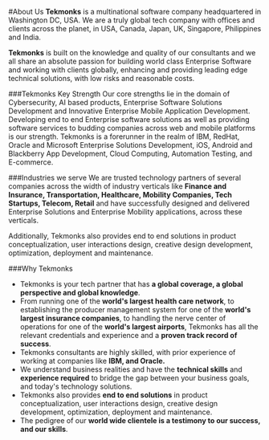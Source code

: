 #About Us
**Tekmonks** is a multinational software company headquartered in Washington DC, USA. We are a truly global tech company with offices and clients across the planet, in USA, Canada, Japan, UK, Singapore, Philippines and India.

**Tekmonks** is built on the knowledge and quality of our consultants and we all share an absolute passion for building world class Enterprise Software and working with clients globally, enhancing and providing leading edge technical solutions, with low risks and reasonable costs.

###Tekmonks Key Strength
Our core strengths lie in the domain of Cybersecurity, AI based products,  Enterprise Software Solutions Development and Innovative Enterprise Mobile Application Development. Developing end to end Enterprise software solutions as well as providing software services to budding companies across web and mobile platforms is our strength. Tekmonks is a forerunner in the realm of IBM, RedHat, Oracle and Microsoft Enterprise Solutions Development, iOS, Android and Blackberry App Development, Cloud Computing, Automation Testing, and E-commerce.

###Industries we serve
We are trusted technology partners of several companies across the width of industry verticals like **Finance and Insurance, Transportation, Healthcare, Mobility Companies, Tech Startups, Telecom, Retail** and have successfully designed and delivered Enterprise Solutions and Enterprise Mobility applications, across these verticals.

Additionally, Tekmonks also provides end to end solutions in product conceptualization, user interactions design, creative design development, optimization, deployment and maintenance.

###Why Tekmonks
* Tekmonks is your tech partner that has **a global coverage, a global perspective and global knowledge**.
* From running one of the **world's largest health care network**, to establishing the producer management system for one of the **world's largest insurance companies**, to handling the nerve center of operations for one of the **world's largest airports**, Tekmonks has all the relevant credentials and experience and a **proven track record of success**.
* Tekmonks consultants are highly skilled, with prior experience of working at companies like **IBM, and Oracle.**
* We understand business realities and have the **technical skills** and **experience required** to bridge the gap between your business goals, and today's technology solutions.
* Tekmonks also provides **end to end solutions** in product conceptualization, user interactions design, creative design development, optimization, deployment and maintenance.
* The pedigree of our **world wide clientele is a testimony to our success, and our skills**.